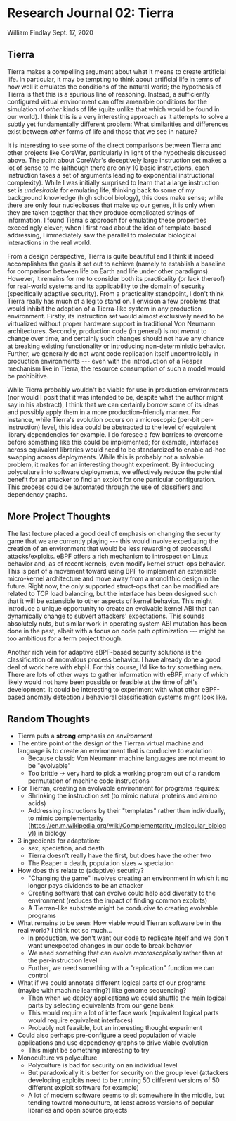 # Research Journal 02: Tierra

William Findlay
Sept. 17, 2020

## Tierra

Tierra makes a compelling argument about what it means to create artificial
life. In particular, it may be tempting to think about artificial life in terms
of how well it emulates the conditions of the natural world; the hypothesis of
Tierra is that this is a spurious line of reasoning. Instead, a sufficiently
configured virtual environment can offer amenable conditions for the simulation
of *other* kinds of life (quite unlike that which would be found in our world).
I think this is a very interesting approach as it attempts to solve a subtly yet
fundamentally different problem: What similarities and differences exist between
*other* forms of life and those that we see in nature?

It is interesting to see some of the direct comparisons between Tierra and other
projects like CoreWar, particularly in light of the hypothesis discussed above.
The point about CoreWar's deceptively large instruction set makes a lot of sense
to me (although there are only 10 basic instructions, each instruction takes
a set of arguments leading to exponential instructional complexity). While I was
initially surprised to learn that a large instruction set is *undesirable* for
emulating life, thinking back to some of my background knowledge (high school
biology), this does make sense; while there are only four nucleobases that make
up our genes, it is only when they are taken together that they produce
complicated strings of information. I found Tierra's approach for emulating
these properties exceedingly clever; when I first read about the idea of
template-based addressing, I immediately saw the parallel to molecular
biological interactions in the real world.

From a design perspective, Tierra is quite beautiful and I think it indeed
accomplishes the goals it set out to achieve (namely to establish a baseline for
comparison between life on Earth and life under other paradigms). However, it
remains for me to consider both its practicality (or lack thereof) for
real-world systems and its applicability to the domain of security (specifically
adaptive security). From a practicality standpoint, I don't think Tierra really
has much of a leg to stand on. I envision a few problems that would inhibit the
adoption of a Tierra-like system in any production environment. Firstly, its
instruction set would almost exclusively need to be virtualized without proper
hardware support in traditional Von Neumann architectures. Secondly, production
code (in general) is not *meant* to change over time, and certainly such changes
should not have any chance at breaking existing functionality or introducing
non-deterministic behavior. Further, we generally do not want code replication
itself uncontrollably in production environments --- even with the introduction
of a Reaper mechanism like in Tierra, the resource consumption of such a model
would be prohibitive.

While Tierra probably wouldn't be viable for use in production environments
(nor would I posit that it was intended to be, despite what the author might say in
his abstract), I think that we can certainly borrow some of its ideas and
possibly apply them in a more production-friendly manner. For instance, while
Tierra's evolution occurs on a microscopic (per-bit per-instruction) level, this
idea could be abstracted to the level of equivalent library dependencies for
example. I do foresee a few barriers to overcome before something like this
could be implemented; for example, interfaces across equivalent libraries would
need to be standardized to enable ad-hoc swapping across deployments. While this
is probably not a solvable problem, it makes for an interesting thought
experiment. By introducing polyculture into software deployments, we effectively
reduce the potential benefit for an attacker to find an exploit for one
particular configuration. This process could be automated through the use of
classifiers and dependency graphs.

## More Project Thoughts

The last lecture placed a good deal of emphasis on changing the security game
that we are currently playing --- this would involve expediating the creation of
an environment that would be less rewarding of successful attacks/exploits. eBPF
offers a rich mechanism to introspect on Linux behavior and, as of recent
kernels, even modify kernel struct-ops behavior. This is part of a movement
toward using BPF to implement an extensible micro-kernel architecture and move
away from a monolithic design in the future. Right now, the only supported
struct-ops that can be modified are related to TCP load balancing, but the
interface has been designed such that it will be extensible to other aspects of
kernel behavior. This might introduce a unique opportunity to create an
evolvable kernel ABI that can dynamically change to subvert attackers'
expectations. This sounds absolutely nuts, but similar work in operating system
ABI mutation has been done in the past, albeit with a focus on code path
optimization --- might be too ambitious for a term project though.

Another rich vein for adaptive eBPF-based security solutions is the
classification of anomalous process behavior. I have already done a good deal of
work here with ebpH. For this course, I'd like to try something new. There are
lots of other ways to gather information with eBPF, many of which likely would
not have been possible or feasible at the time of pH's development. It could be
interesting to experiment with what other eBPF-based anomaly detection
/ behavioral classification systems might look like.

## Random Thoughts

- Tierra puts a **strong** emphasis on *environment*
- The entire point of the design of the Tierran virtual machine and language is to create an environment that is conducive to evolution
    - Because classic Von Neumann machine languages are not meant to be "evolvable"
    - Too brittle -> very hard to pick a working program out of a random permutation of machine code instructions
- For Tierran, creating an evolvable environment for programs requires:
    - Shrinking the instruction set (to mimic natural proteins and amino acids)
    - Addressing instructions by their "templates" rather than individually, to mimic complementarity (https://en.m.wikipedia.org/wiki/Complementarity_(molecular_biology)) in biology
- 3 ingredients for adaptation:
    - sex, speciation, and death
    - Tierra doesn't really have the first, but does have the other two
    - The Reaper = death, population sizes ~ speciation
- How does this relate to (adaptive) security?
    - "Changing the game" involves creating an environment in which it no longer pays dividends to be an attacker
    - Creating software that can evolve could help add diversity to the environment (reduces the impact of finding common exploits)
    - A Tierran-like substrate might be conducive to creating evolvable programs
- What remains to be seen: How viable would Tierran software be in the real world? I think not so much...
    - In production, we don't want our code to replicate itself and we don't want unexpected changes in our code to break behavior
    - We need something that can evolve *macroscopically* rather than at the per-instruction level
    - Further, we need something with a "replication" function we can control
- What if we could annotate different logical parts of our programs (maybe with machine learning?) like genome sequencing?
    - Then when we deploy applications we could shuffle the main logical parts by selecting equivalents from our gene bank
    - This would require a lot of interface work (equivalent logical parts would require equivalent interfaces)
    - Probably not feasible, but an interesting thought experiment
- Could also perhaps pre-configure a seed population of viable applications and use dependency graphs to drive viable evolution
    - This might be something interesting to try
- Monoculture vs polyculture
    - Polyculture is bad for security on an individual level
    - But paradoxically it is better for security on the group level (attackers developing exploits need to be running 50 different versions of 50 different exploit software for example)
    - A lot of modern software seems to sit somewhere in the middle, but tending toward monoculture, at least across versions of popular libraries and open source projects
